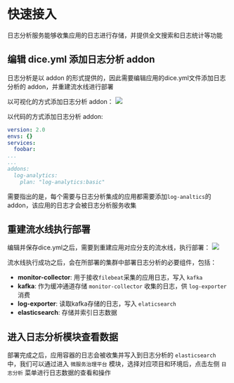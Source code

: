 # 快速接入

日志分析服务能够收集应用的日志进行存储，并提供全文搜索和日志统计等功能

## 编辑 dice.yml 添加日志分析 addon

日志分析是以 addon 的形式提供的，因此需要编辑应用的dice.yml文件添加日志分析的 addon，并重建流水线进行部署

以可视化的方式添加日志分析 addon：
![](http://terminus-paas.oss-cn-hangzhou.aliyuncs.com/paas-doc/2021/08/04/e6168bd1-b616-4ba3-918f-128647811557.png)

以代码的方式添加日志分析 addon:

```yaml
version: 2.0
envs: {}
services:
  foobar:
...
...
addons:
  log-analytics:
    plan: "log-analytics:basic"
```

需要指出的是，每个需要与日志分析集成的应用都需要添加`log-analtics`的 addon，该应用的日志才会被日志分析服务收集

## 重建流水线执行部署

编辑并保存dice.yml之后，需要到重建应用对应分支的流水线，执行部署：
![](http://terminus-paas.oss-cn-hangzhou.aliyuncs.com/paas-doc/2021/08/04/bfd2b603-ad29-48b6-b18c-db97f810d12d.png)

流水线执行成功之后，会在所部署的集群中部署日志分析的必要组件，包括：

- **monitor-collector**: 用于接收`filebeat`采集的应用日志，写入 `kafka`
- **kafka**: 作为缓冲通道存储 `monitor-collector` 收集的日志，供 `log-exporter` 消费
- **log-exporter**: 读取kafka存储的日志，写入 `elaticsearch`
- **elasticsearch**: 存储并索引日志数据

## 进入日志分析模块查看数据

部署完成之后，应用容器的日志会被收集并写入到日志分析的 `elasticsearch` 中，我们可以通过进入 `微服务治理平台` 模块，选择对应项目和环境后，点击左侧 `日志分析` 菜单进行日志数据的查看和操作

